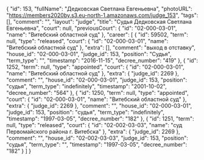 {
    "id": 153,
    "fullName": "Дедковская Светлана Евгеньевна",
    "photoURL": "https://members2020by.s3.eu-north-1.amazonaws.com/judge_153",
    "tags": [],
    "comment": "",
    "layout": "judge",
    "title": "Судья Дедковская Светлана Евгеньевна",
    "court": null,
    "previousCourt": {
        "id": "02-000-03-01",
        "name": "Витебский областной суд"
    },
    "career": [
        {
            "id": 59502,
            "term": null,
            "type": "released",
            "court": {
                "id": "02-000-03-01",
                "name": "Витебский областной суд"
            },
            "extra": [],
            "comment": "выход в отставку",
            "house_id": "02-000-03-01",
            "judge_id": 153,
            "position": "Судья",
            "term_type": "",
            "timestamp": "2016-11-15",
            "decree_number": "419"
        },
        {
            "id": 1252,
            "term": null,
            "type": "appointed",
            "court": {
                "id": "02-000-03-01",
                "name": "Витебский областной суд"
            },
            "extra": {
                "judge_id": 2269
            },
            "comment": "",
            "house_id": "02-000-03-01",
            "judge_id": 153,
            "position": "судья",
            "term_type": "indefinitely",
            "timestamp": "2001-10-02",
            "decree_number": "564"
        },
        {
            "id": 1250,
            "term": null,
            "type": "appointed",
            "court": {
                "id": "02-000-03-01",
                "name": "Витебский областной суд"
            },
            "extra": {
                "judge_id": 2269
            },
            "comment": "",
            "house_id": "02-000-03-01",
            "judge_id": 153,
            "position": "судья",
            "term_type": "indefinitely",
            "timestamp": "1997-03-05",
            "decree_number": "182"
        },
        {
            "id": 1251,
            "term": null,
            "type": "released",
            "court": {
                "id": "02-002-03-03",
                "name": "суд Первомайского района г. Витебска"
            },
            "extra": {
                "judge_id": 2269
            },
            "comment": "",
            "house_id": "02-002-03-03",
            "judge_id": 153,
            "position": "судья",
            "term_type": "",
            "timestamp": "1997-03-05",
            "decree_number": "182"
        }
    ]
}